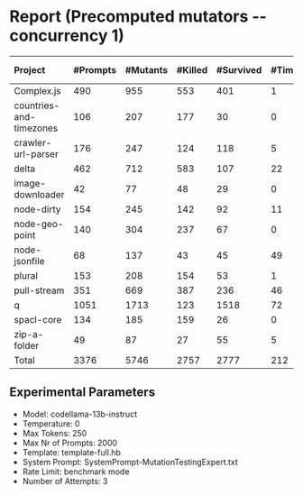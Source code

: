 # Report (Precomputed mutators --concurrency 1)
| Project | #Prompts | #Mutants | #Killed | #Survived | #Timeout | MutationScore | LLMorpheus Time | Stryker Time | #Prompt Tokens | #Completion Tokens | #Total Tokens  |
|:--------|:---------|:---------|:--------|:----------|----------|---------------|-----------------|--------------|----------------|--------------------|----------------|
| Complex.js | 490 | 955 | 553 | 401 | 1 | 58.01 | 3065.97 | 514.43 | 967508 | 104246 | 1071754 |
| countries-and-timezones | 106 | 207 | 177 | 30 | 0 | 85.51 | 1070.82 | 328.45 | 105828 | 23951 | 129779 |
| crawler-url-parser | 176 | 247 | 124 | 118 | 5 | 52.23 | 1638.27 | 905.63 | 386223 | 39906 | 426129 |
| delta | 462 | 712 | 583 | 107 | 22 | 84.97 | 2954.39 | 3471.08 | 890252 | 103085 | 993337 |
| image-downloader | 42 | 77 | 48 | 29 | 0 | 62.34 | 430.5 | 458.13 | 24655 | 9339 | 33994 |
| node-dirty | 154 | 245 | 142 | 92 | 11 | 62.45 | 1526.96 | 207.8 | 246248 | 34892 | 281140 |
| node-geo-point | 140 | 304 | 237 | 67 | 0 | 77.96 | 1411.06 | 1003.76 | 316333 | 30715 | 347048 |
| node-jsonfile | 68 | 137 | 43 | 45 | 49 | 67.15 | 690.67 | 421.74 | 57516 | 15398 | 72914 |
| plural | 153 | 208 | 154 | 53 | 1 | 74.52 | 1521.03 | 111.45 | 265602 | 34926 | 300528 |
| pull-stream | 351 | 669 | 387 | 236 | 46 | 64.72 | 2483.02 | 1186.04 | 208130 | 77307 | 285437 |
| q | 1051 | 1713 | 123 | 1518 | 72 | 11.38 | 5276.52 | 11824.34 | 2127655 | 231254 | 2358909 |
| spacl-core | 134 | 185 | 159 | 26 | 0 | 85.95 | 1350.99 | 617.51 | 162705 | 30694 | 193399 |
| zip-a-folder | 49 | 87 | 27 | 55 | 5 | 36.78 | 500.53 | 490.95 | 82457 | 11494 | 93951 |
| Total | 3376 | 5746 | 2757 | 2777 | 212 | - | 23920.73 | 21541.31 | 5841112 | 747207 | 6588319 |
## Experimental Parameters
  - Model: codellama-13b-instruct
  - Temperature: 0
  - Max Tokens: 250
  - Max Nr of Prompts: 2000
  - Template: template-full.hb
  - System Prompt: SystemPrompt-MutationTestingExpert.txt
  - Rate Limit: benchmark mode
  - Number of Attempts: 3


